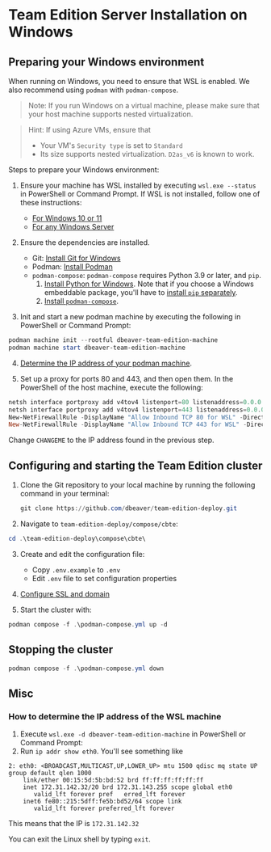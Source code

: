 # Team Edition Server Installation on Windows

## Preparing your Windows environment

When running on Windows, you need to ensure that WSL is enabled. We also recommend using `podman` with `podman-compose`.

> Note:
If you run Windows on a virtual machine, please make sure that your host machine supports nested virtualization.

> Hint:
If using Azure VMs, ensure that
> - Your VM's `Security type` is set to `Standard`
> - Its size supports nested virtualization. `D2as_v6` is known to work.

Steps to prepare your Windows environment:

1. Ensure your machine has WSL installed by executing `wsl.exe --status` in PowerShell or Command Prompt. If WSL is not installed,
   follow one of these instructions:
   * [For Windows 10 or 11](https://learn.microsoft.com/en-us/windows/wsl/install)
   * [For any Windows Server](https://learn.microsoft.com/en-us/windows/wsl/install-on-server) 
2. Ensure the dependencies are installed.
   * Git: [Install Git for Windows](https://git-scm.com/downloads/win)
   * Podman: [Install Podman](https://github.com/containers/podman/releases)
   * `podman-compose`: `podman-compose` requires Python 3.9 or later, and `pip`.
      1. [Install Python for Windows](https://www.python.org/downloads/windows/). Note that if you choose a Windows embeddable package, you'll have to [install `pip` separately](https://pip.pypa.io/en/stable/installation/).
      2. [Install `podman-compose`](https://pypi.org/project/podman-compose/).

3. Init and start a new podman machine by executing the following in PowerShell or Command Prompt:

```powershell
podman machine init --rootful dbeaver-team-edition-machine
podman machine start dbeaver-team-edition-machine
```

4. [Determine the IP address of your podman machine](#how-to-determine-the-ip-address-of-the-wsl-machine).

5. Set up a proxy for ports 80 and 443, and then open them. In the PowerShell of the host machine, execute the following:

```powershell
netsh interface portproxy add v4tov4 listenport=80 listenaddress=0.0.0.0 connectport=80 connectaddress=CHANGEME
netsh interface portproxy add v4tov4 listenport=443 listenaddress=0.0.0.0 connectport=43 connectaddress=CHANGEME
New-NetFirewallRule -DisplayName "Allow Inbound TCP 80 for WSL" -Direction Inbound -Action Allow -Protocol TCP -LocalPort 80
New-NetFirewallRule -DisplayName "Allow Inbound TCP 443 for WSL" -Direction Inbound -Action Allow -Protocol TCP -LocalPort 443
```

Change `CHANGEME` to the IP address found in the previous step.

## Configuring and starting the Team Edition cluster

1. Clone the Git repository to your local machine by running the following command in your terminal:
    ```powershell
    git clone https://github.com/dbeaver/team-edition-deploy.git
    ```

2. Navigate to `team-edition-deploy/compose/cbte`:

```powershell
cd .\team-edition-deploy\compose\cbte\
```

3. Create and edit the configuration file:
    - Copy `.env.example` to `.env`
    - Edit `.env` file to set configuration properties

4. [Configure SSL and domain](../SSL/README.md#ssl-certificate-configuration)

5. Start the cluster with:

```powershell
podman compose -f .\podman-compose.yml up -d
```

## Stopping the cluster

```powershell
podman compose -f .\podman-compose.yml down
```

## Misc

### How to determine the IP address of the WSL machine
1. Execute `wsl.exe -d dbeaver-team-edition-machine` in PowerShell or Command Prompt:
2. Run `ip addr show eth0`. You'll see something like

```
2: eth0: <BROADCAST,MULTICAST,UP,LOWER_UP> mtu 1500 qdisc mq state UP group default qlen 1000
    link/ether 00:15:5d:5b:bd:52 brd ff:ff:ff:ff:ff:ff
    inet 172.31.142.32/20 brd 172.31.143.255 scope global eth0
       valid_lft forever pref   erred_lft forever
    inet6 fe80::215:5dff:fe5b:bd52/64 scope link
       valid_lft forever preferred_lft forever
```

This means that the IP is `172.31.142.32`

You can exit the Linux shell by typing `exit`.
